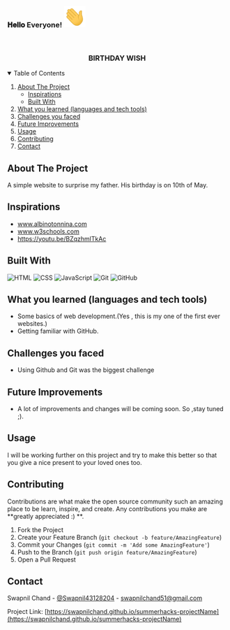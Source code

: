 ### 𝐇𝐞𝐥𝐥𝐨 Everyone! <img src="https://raw.githubusercontent.com/ABSphreak/ABSphreak/master/gifs/Hi.gif" width="50px">
<!-- PROJECT LOGO -->
<br />
<p align="center">
  <h3 align="center">BIRTHDAY WISH</h3>
</p>



<!-- TABLE OF CONTENTS -->
<details open="open">
  <summary>Table of Contents</summary>
  <ol>
    <li>
      <a href="#about-the-project">About The Project</a>
      <ul>
        <li><a href="#inspirations">Inspirations</a></li>
        <li><a href="#built-with">Built With</a></li>
      </ul>
    </li>
   <li><a href="what-you-learned-(languages-and-tech-tools)">What you learned (languages and tech tools)</a></li>
     <li><a href="challenges-you-faced">Challenges you faced</a></li>
    <li><a href="future-improvements">Future Improvements</a></li>
    <li><a href="#usage">Usage</a></li>
    <li><a href="#contributing">Contributing</a></li>
    <li><a href="#contact">Contact</a></li>
    
  </ol>
</details>



<!-- ABOUT THE PROJECT -->
## About The Project
A simple website to surprise my father.
His birthday is on 10th of May.

## Inspirations
* www.albinotonnina.com
* www.w3schools.com
* https://youtu.be/BZqzhmlTkAc

## Built With
![HTML](https://img.shields.io/badge/Html-HTML-orange)
![CSS](https://img.shields.io/badge/CSS-CSS-lightblue)
![JavaScript](https://img.shields.io/badge/JS-JS-yellow)
![Git](https://img.shields.io/badge/-Git-black?style=flat&logo=git)
![GitHub](https://img.shields.io/badge/-GitHub-181717?style=flat&logo=github)

## What you learned (languages and tech tools)
* Some basics of web development.(Yes , this is my one of the first ever websites.)
* Getting familiar with GitHub.



## Challenges you faced
* Using Github and Git was the biggest challenge

## Future Improvements
* A lot of improvements and changes will be coming soon. So ,stay tuned ;).

## Usage
I will be working further on this project and try to make this better so that you give a nice present to your loved ones too.

<!-- CONTRIBUTING -->
## Contributing

Contributions are what make the open source community such an amazing place to be learn, inspire, and create. Any contributions you make are **greatly appreciated :) **.

1. Fork the Project
2. Create your Feature Branch (`git checkout -b feature/AmazingFeature`)
3. Commit your Changes (`git commit -m 'Add some AmazingFeature'`)
4. Push to the Branch (`git push origin feature/AmazingFeature`)
5. Open a Pull Request



<!-- CONTACT -->
## Contact

Swapnil Chand - [@Swapnil43128204](https://twitter.com/Swapnil43128204) - swapnilchand51@gmail.com

Project Link: [https://swapnilchand.github.io/summerhacks-projectName](https://swapnilchand.github.io/summerhacks-projectName)








